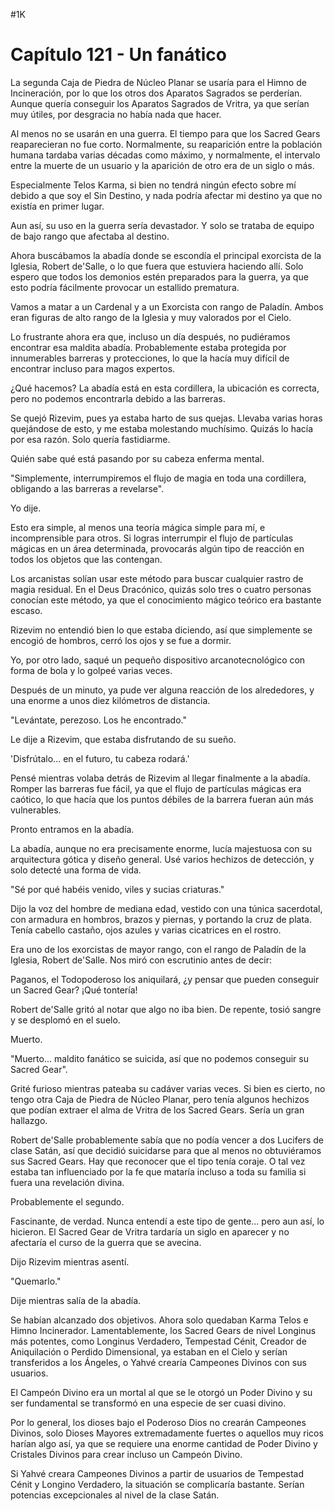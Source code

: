 
#1K 

# Capítulo 121 - Un fanático


La segunda Caja de Piedra de Núcleo Planar se usaría para el Himno de Incineración, por lo que los otros dos Aparatos Sagrados se perderían. Aunque quería conseguir los Aparatos Sagrados de Vritra, ya que serían muy útiles, por desgracia no había nada que hacer.

Al menos no se usarán en una guerra. El tiempo para que los Sacred Gears reaparecieran no fue corto. Normalmente, su reaparición entre la población humana tardaba varias décadas como máximo, y normalmente, el intervalo entre la muerte de un usuario y la aparición de otro era de un siglo o más.

Especialmente Telos Karma, si bien no tendrá ningún efecto sobre mí debido a que soy el Sin Destino, y nada podría afectar mi destino ya que no existía en primer lugar.

Aun así, su uso en la guerra sería devastador. Y solo se trataba de equipo de bajo rango que afectaba al destino.

Ahora buscábamos la abadía donde se escondía el principal exorcista de la Iglesia, Robert de'Salle, o lo que fuera que estuviera haciendo allí. Solo espero que todos los demonios estén preparados para la guerra, ya que esto podría fácilmente provocar un estallido prematura.

Vamos a matar a un Cardenal y a un Exorcista con rango de Paladín. Ambos eran figuras de alto rango de la Iglesia y muy valorados por el Cielo.

Lo frustrante ahora era que, incluso un día después, no pudiéramos encontrar esa maldita abadía. Probablemente estaba protegida por innumerables barreras y protecciones, lo que la hacía muy difícil de encontrar incluso para magos expertos.

¿Qué hacemos? La abadía está en esta cordillera, la ubicación es correcta, pero no podemos encontrarla debido a las barreras.

Se quejó Rizevim, pues ya estaba harto de sus quejas. Llevaba varias horas quejándose de esto, y me estaba molestando muchísimo. Quizás lo hacía por esa razón. Solo quería fastidiarme.

Quién sabe qué está pasando por su cabeza enferma mental.

"Simplemente, interrumpiremos el flujo de magia en toda una cordillera, obligando a las barreras a revelarse".

Yo dije.

Esto era simple, al menos una teoría mágica simple para mí, e incomprensible para otros. Si logras interrumpir el flujo de partículas mágicas en un área determinada, provocarás algún tipo de reacción en todos los objetos que las contengan.

Los arcanistas solían usar este método para buscar cualquier rastro de magia residual. En el Deus Dracónico, quizás solo tres o cuatro personas conocían este método, ya que el conocimiento mágico teórico era bastante escaso.

Rizevim no entendió bien lo que estaba diciendo, así que simplemente se encogió de hombros, cerró los ojos y se fue a dormir.

Yo, por otro lado, saqué un pequeño dispositivo arcanotecnológico con forma de bola y lo golpeé varias veces.

Después de un minuto, ya pude ver alguna reacción de los alrededores, y una enorme a unos diez kilómetros de distancia.

"Levántate, perezoso. Los he encontrado."

Le dije a Rizevim, que estaba disfrutando de su sueño.

'Disfrútalo... en el futuro, tu cabeza rodará.'

Pensé mientras volaba detrás de Rizevim al llegar finalmente a la abadía. Romper las barreras fue fácil, ya que el flujo de partículas mágicas era caótico, lo que hacía que los puntos débiles de la barrera fueran aún más vulnerables.

Pronto entramos en la abadía.

La abadía, aunque no era precisamente enorme, lucía majestuosa con su arquitectura gótica y diseño general. Usé varios hechizos de detección, y solo detecté una forma de vida.

"Sé por qué habéis venido, viles y sucias criaturas."

Dijo la voz del hombre de mediana edad, vestido con una túnica sacerdotal, con armadura en hombros, brazos y piernas, y portando la cruz de plata. Tenía cabello castaño, ojos azules y varias cicatrices en el rostro.

Era uno de los exorcistas de mayor rango, con el rango de Paladín de la Iglesia, Robert de'Salle. Nos miró con escrutinio antes de decir:

Paganos, el Todopoderoso los aniquilará, ¿y pensar que pueden conseguir un Sacred Gear? ¡Qué tontería!

Robert de'Salle gritó al notar que algo no iba bien. De repente, tosió sangre y se desplomó en el suelo.

Muerto.

"Muerto... maldito fanático se suicida, así que no podemos conseguir su Sacred Gear".

Grité furioso mientras pateaba su cadáver varias veces. Si bien es cierto, no tengo otra Caja de Piedra de Núcleo Planar, pero tenía algunos hechizos que podían extraer el alma de Vritra de los Sacred Gears. Sería un gran hallazgo.

Robert de'Salle probablemente sabía que no podía vencer a dos Lucifers de clase Satán, así que decidió suicidarse para que al menos no obtuviéramos sus Sacred Gears. Hay que reconocer que el tipo tenía coraje. O tal vez estaba tan influenciado por la fe que mataría incluso a toda su familia si fuera una revelación divina.

Probablemente el segundo.

Fascinante, de verdad. Nunca entendí a este tipo de gente... pero aun así, lo hicieron. El Sacred Gear de Vritra tardaría un siglo en aparecer y no afectaría el curso de la guerra que se avecina.

Dijo Rizevim mientras asentí.

"Quemarlo."

Dije mientras salía de la abadía.

Se habían alcanzado dos objetivos. Ahora solo quedaban Karma Telos e Himno Incinerador. Lamentablemente, los Sacred Gears de nivel Longinus más potentes, como Longinus Verdadero, Tempestad Cénit, Creador de Aniquilación o Perdido Dimensional, ya estaban en el Cielo y serían transferidos a los Ángeles, o Yahvé crearía Campeones Divinos con sus usuarios.

El Campeón Divino era un mortal al que se le otorgó un Poder Divino y su ser fundamental se transformó en una especie de ser cuasi divino.

Por lo general, los dioses bajo el Poderoso Dios no crearán Campeones Divinos, solo Dioses Mayores extremadamente fuertes o aquellos muy ricos harían algo así, ya que se requiere una enorme cantidad de Poder Divino y Cristales Divinos para crear incluso un Campeón Divino.

Si Yahvé creara Campeones Divinos a partir de usuarios de Tempestad Cénit y Longino Verdadero, la situación se complicaría bastante. Serían potencias excepcionales al nivel de la clase Satán.